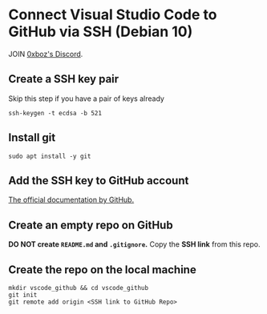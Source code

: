 # Connect Visual Studio Code to GitHub via SSH (Debian 10)

JOIN [0xboz's Discord](https://discord.gg/JHt7UQu).

## Create a SSH key pair

Skip this step if you have a pair of keys already

```shell
ssh-keygen -t ecdsa -b 521
```

## Install git

```shell
sudo apt install -y git
```

## Add the SSH key to GitHub account

[The official documentation by GitHub.](https://help.github.com/en/github/authenticating-to-github/adding-a-new-ssh-key-to-your-github-account)

## Create an empty repo on GitHub

**DO NOT create `README.md` and `.gitignore`.**
Copy the **SSH link** from this repo.

## Create the repo on the local machine

```shell
mkdir vscode_github && cd vscode_github
git init
git remote add origin <SSH link to GitHub Repo>
```
